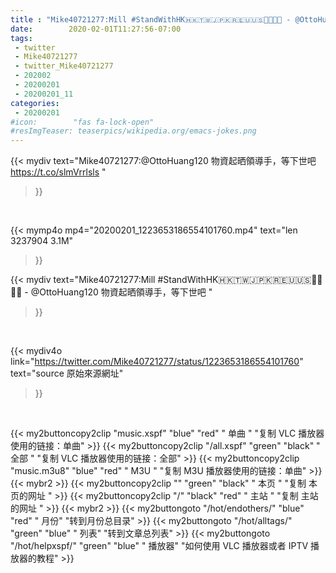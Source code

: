 ```yaml
---
title : "Mike40721277:Mill #StandWithHK🇭🇰🇹🇼🇯🇵🇰🇷🇪🇺🇺🇸🙌🏼💪🏼 - @OttoHuang120 物資起晒領導手，等下世吧 "
date:        2020-02-01T11:27:56-07:00
tags:
 - twitter
 - Mike40721277
 - twitter_Mike40721277
 - 202002
 - 20200201
 - 20200201_11
categories:
 - 20200201
#icon:        "fas fa-lock-open"
#resImgTeaser: teaserpics/wikipedia.org/emacs-jokes.png
---
```


{{< mydiv text="Mike40721277:@OttoHuang120 物資起晒領導手，等下世吧 https://t.co/slmVrrlsls "
>}}
<br>


{{< mymp4o mp4="20200201_1223653186554101760.mp4"
text="len 3237904    3.1M"
>}}


{{< mydiv text="Mike40721277:Mill #StandWithHK🇭🇰🇹🇼🇯🇵🇰🇷🇪🇺🇺🇸🙌🏼💪🏼 - @OttoHuang120 物資起晒領導手，等下世吧 "
>}}
<br>

{{< mydiv4o link="https://twitter.com/Mike40721277/status/1223653186554101760"
text="source 原始來源網址"
>}}


<br>



{{< my2buttoncopy2clip "music.xspf"        "blue"   "red"    " 单曲 "  "复制 VLC 播放器使用的链接：单曲" >}} {{< my2buttoncopy2clip "/all.xspf"         "green"  "black"  " 全部 "  "复制 VLC 播放器使用的链接：全部" >}} {{< my2buttoncopy2clip "music.m3u8"        "blue"   "red"    " M3U  "    "复制 M3U 播放器使用的链接：单曲" >}} {{< mybr2 >}} {{< my2buttoncopy2clip ""                  "green"  "black"  " 本页 "    "复制 本页的网址 " >}} {{< my2buttoncopy2clip "/"                 "black"  "red"    " 主站 "    "复制 主站的网址 " >}} {{< mybr2 >}} {{< my2buttongoto      "/hot/endothers/"   "blue"   "red"    " 月份"   "转到月份总目录" >}} {{< my2buttongoto      "/hot/alltags/"     "green"  "blue"   " 列表"   "转到文章总列表" >}} {{< my2buttongoto      "/hot/helpxspf/"    "green"  "blue"   " 播放器" "如何使用 VLC 播放器或者 IPTV 播放器的教程" >}} 
